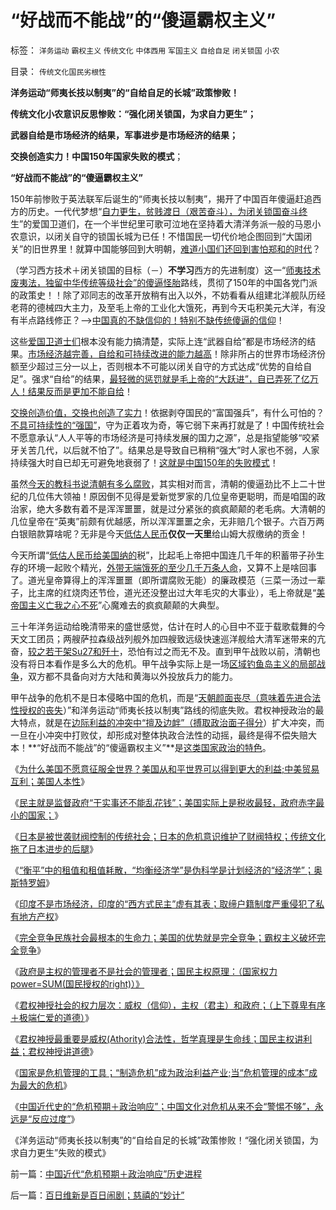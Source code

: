 # “好战而不能战”的“傻逼霸权主义”

标签： `洋务运动` `霸权主义` `传统文化` `中体西用` `军国主义` `自给自足` `闭关锁国` `小农` 

目录： `传统文化国民劣根性`

**洋务运动“师夷长技以制夷”的“自给自足的长城”政策惨败！**

**传统文化小农意识反思惨败：“强化闭关锁国，为求自力更生”；**

**武器自给是市场经济的结果，军事进步是市场经济的结果；**

**交换创造实力！中国150年国家失败的模式**；

**“好战而不能战”的“傻逼霸权主义”**

150年前惨败于英法联军后诞生的“师夷长技以制夷”，揭开了中国百年傻逼赶追西方的历史。一代代梦想“[自力更生，贫贱渡日（艰苦奋斗），为闭关锁国奋斗终](../../../2009/12/25/自力更生国防建设是小农意识历史经验.md)生”的爱国卫道们，在一个半世纪里可歌可泣地在坚持着大清洋务派一般的马恩小农意识，以闭关自守的锁国长城为已任！不惜国民一切代价地企图回到“大国闭关”的旧世界里！就算中国能够回到大明朝，[难道小国们还回到害怕郑和的时代](../../../2010/5/31/指南针？罗马下东洋远远超过郑和下西洋！.md)？

（学习西方技术＋闭关锁国的目标（－）**不学习**西方的先进制度）这一“[师夷技术废夷法，独留中华传统等级社会”的傻逼怪胎](../../../2009/3/23/宋明清皇权官僚等级制度对民营工商技术积极因素抵制.md)路线，贯彻了150年的中国各党门派的政策史！！除了邓同志的改革开放稍有出入以外，不妨看看从组建北洋舰队历经老蒋的德械四大主力，及至毛上帝的工业化大饿死，再到今天屯积美元大洋，有没有半点路线修正？——>[中国真的不缺信仰的！特别不缺传统傻逼的信仰](http://cid-36d976e82bb7123d.spaces.live.com/blog/cns!36D976E82BB7123D!1674.entry)！

这些[爱国卫道士们](../../../2009/11/11/中国社会4.5种正统卫道士.md)根本没有能力搞清楚，实际上连“武器自给”都是市场经济的结果。[市场经济越完善，自给和可持续改进的能力越高](../../../2009/12/18/市场经济是强制性的；GDP只有三条出路.md)！除非所占的世界市场经济份额至少超过三分一以上，否则根本不可能以闭关自守的方式达成“优势的自给自足”。强求“自给”的结果，[最轻微的惩罚就是毛上帝的“大跃进”，自已弄死了亿万人！结果反而是更加不能自给](http://hi.baidu.com/darthchn/blog/item/95314adfd09ec94694ee37e1.html)！

[交换创造价值，交换也创造了实力](../../../2009/12/24/短板决定实力，要素替代的战斗力.md)！依据剥夺国民的“富国强兵”，有什么可怕的？[不具可持续性的“强国”](../../../2010/12/30/经济学就是成本学，资本主义即绿色GDP主义.md)，守为正着攻为奇，等它弱下来再打就是了！中国传统社会不愿意承认“人人平等的市场经济是可持续发展的国力之源”，总是指望能够“咬紧牙关苦几代，以后就不怕了”。结果总是导致自已稍稍“强大”时人家也不弱，人家持续强大时自已却无可避免地衰弱了！[这就是中国150年的失败模式](../../../2008/11/24/中国150&nbsp;年来失败根本原因.md)！

虽然[今天的教科书说清朝有多么腐败](../../../2010/10/29/“旧社会”未必真的腐败黑暗；.md)，其实相对而言，清朝的傻逼劲比不上二十世纪的几位伟大领袖！原因倒不见得是爱新觉罗家的几位皇帝更聪明，而是咱国的政治家，绝大多数有着不是浑浑噩噩，就是过分紧张的疯疯颠颠的老毛病。大清朝的几位皇帝在“英夷”前颇有优越感，所以浑浑噩噩之余，无非赔几个银子。六百万两白银赔款算啥呢？无非是今天[低估人民币](../../../2007/11/26/中国以超出历史所有战争损失的代价背走了世界通胀.md)**仅仅一天里**给山姆大叔缴纳的贡金！

今天所谓“[低估人民币给美国纳的](../../../2011/1/1/中国日本是美国最大“纳税人”.md)税”，比起毛上帝把中国连几千年的积蓄带子孙生存的环境一起败个精光，[外带无端饿死的至少几千万条人命](../../../2009/8/2/英属孟加拉两次大饥荒和经济学家的良心.md)，又算不上是啥回事了。道光皇帝算得上的浑浑噩噩（即所谓腐败无能）的廉政模范（三菜一汤过一辈子，比主席的红烧肉还节俭，道光还没整出过大年毛灾的大事业），毛上帝就是“[美帝国主义亡我之心不死](../../../2010/10/25/没有“私”的利益就不会有民主.md)”心魔难去的疯疯颠颠的大典型。

三十年洋务运动给晚清带来的盛世感觉，估计在时人的心目中不亚于载歌载舞的今天文工团员；两艘萨拉森级战列舰外加四艘致远级快速巡洋舰给大清军迷带来的亢奋，[较之若干架Su27和歼十](../../../2009/2/17/有内需没垄断就会有先进技术.md)，恐怕有过之而无不及。直到甲午战败以前，清朝也没有将日本看作是多么大的危机。甲午战争实际上是一场[区域钓鱼岛主义的局部战争](http://darthvad.blog.sohu.com/162357438.html)，双方都不具备向对方大陆和黄海以外投放兵力的能力。

甲午战争的危机不是日本侵略中国的危机，而是“[天朝颜面丧尽（意味着先进合法性授权的丧失](http://hi.baidu.com/darthchn/blog/item/58b04e0295a3e1e208fa93f8.html)）”和洋务运动“师夷长技以制夷”路线的彻底失败。君权神授政治的最大特点，就是在[边际利益的冲突中“擅及边衅”（搏取政治面子得分](http://cid-36d976e82bb7123d.spaces.live.com/blog/cns!36D976E82BB7123D!1822.entry)）扩大冲突，而一旦在小冲突中打败仗，却形成对整体执政合法性的动摇，最终是得不偿失赔大本！**“好战而不能战”的“傻逼霸权主义”**是[这类国家政治的特色](../../../2009/12/8/加强国防不能依靠文学创作.md)。

《[为什么美国不愿意征服全世界？美国从和平世界可以得到更大的利益;中美贸易互利；美国人本性](../../../2011/1/5/为什么美国不愿意征服全世界？美国人的本性；.md)》

《[民主就是监督政府“干实事还不能乱花钱”；美国实际上是税收最轻，政府赤字最小的国家；](../../../2011/1/6/美国是税收最轻赤字最小的国家.md)》

《[日本是被世袭财阀控制的传统社会；日本的危机意识维护了财阀特权；传统文化拖了日本进步的后腿](../../../2011/1/6/日本传统文化拖了日本经济的后腿.md)》

《[“衡平”中的租值和租值耗散，“均衡经济学”是伪科学是计划经济的“经济学”；奥斯特罗姆](../../../2011/1/6/“均衡经济学”是伪科学，租值和租值耗散.md)》

《[印度不是市场经济，印度的“西方式民主”虚有其表；取缔户籍制度严重侵犯了私有地方产权](../../../2011/1/7/印度的“西方式民主”虚有其表.md)》

《[完全竞争民族社会最根本的生命力；美国的优势就是完全竞争；霸权主义破坏完全竞争](../../../2011/1/7/美国的制度优势是完全竞争.md)》

《[政府是主权的管理者不是社会的管理者；国民主权原理：（国家权力power=SUM(国民授权的right)）》](../../../2011/1/7/国民主权原理和主权管理者；.md)

《[君权神授社会的权力层次：威权（信仰），主权（君主）和政府；（上下尊卑有序＋极端仁爱的道德）](../../../2011/1/8/君权神授的道德及基督教和孟子.md)》

《[君权神授最重要是威权(Athority)合法性，哲学真理是生命线；国民主权讲利益；君权神授讲道德](../../../2011/1/8/君权神授讲道德，国民主权讲利益.md)》

《[国家是危机管理的工具；“制造危机”成为政治利益产业;当“危机管理的成本”成为最大的危机](../../../2011/1/8/当“居安思危”成为陋习.md)》

《[中国近代史的“危机预期＋政治响应”；中国文化对危机从来不会“警惕不够”，永远是“反应过度”](../../../2011/1/9/中国近代“危机预期＋政治响应”历史进程.md)》

《洋务运动“师夷长技以制夷”的“自给自足的长城”政策惨败！“强化闭关锁国，为求自力更生”失败的模式》

前一篇：[中国近代“危机预期＋政治响应”历史进程](../../../2011/1/9/中国近代“危机预期＋政治响应”历史进程.md)

后一篇：[百日维新是百日闹剧；慈禧的“妙计”](../../../2011/1/9/百日维新是百日闹剧；慈禧的“妙计”.md)